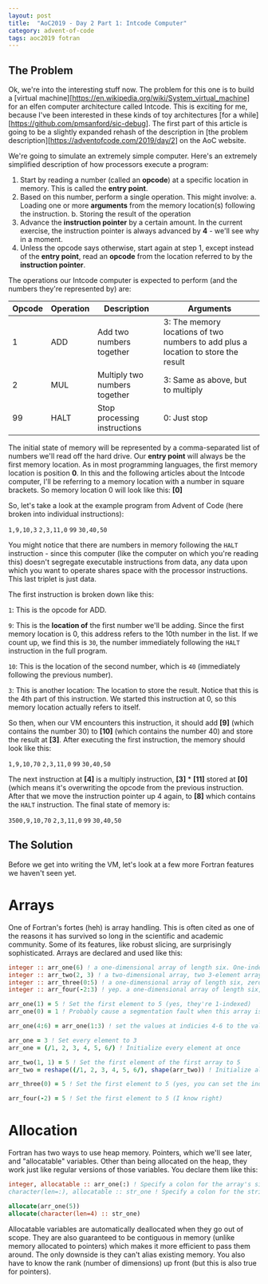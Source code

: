 ```yaml
---
layout: post
title:  "AoC2019 - Day 2 Part 1: Intcode Computer"
category: advent-of-code
tags: aoc2019 fotran
---
```

The Problem
-----------
Ok, we're into the interesting stuff now. The problem for this one is to build a [virtual machine][https://en.wikipedia.org/wiki/System_virtual_machine] for an elfen computer architecture called Intcode. This is exciting for me, because I've been interested in these kinds of toy architectures [for a while][https://github.com/pmsanford/sic-debug]. The first part of this article is going to be a slightly expanded rehash of the description in [the problem description][https://adventofcode.com/2019/day/2] on the AoC website.

We're going to simulate an extremely simple computer. Here's an extremely simplified description of how processors execute a program:

1. Start by reading a number (called an __opcode__) at a specific location in memory. This is called the __entry point__.
2. Based on this number, perform a single operation. This might involve:
  a. Loading one or more __arguments__ from the memory location(s) following the instruction.
  b. Storing the result of the operation
3. Advance the __instruction pointer__ by a certain amount. In the current exercise, the instruction pointer is always advanced by __4__ - we'll see why in a moment.
4. Unless the opcode says otherwise, start again at step 1, except instead of the __entry point__, read an __opcode__ from the location referred to by the __instruction pointer__.

The operations our Intcode computer is expected to perform (and the numbers they're represented by) are:

|Opcode|Operation|Description                   | Arguments                                                                        |
|------|---------|------------------------------|----------------------------------------------------------------------------------|
|     1|      ADD| Add two numbers together     | 3: The memory locations of two numbers to add plus a location to store the result|
|     2|      MUL| Multiply two numbers together| 3: Same as above, but to multiply                                                |
|    99|     HALT| Stop processing instructions | 0: Just stop                                                                     |

The initial state of memory will be represented by a comma-separated list of numbers we'll read off the hard drive. Our __entry point__ will always be the first memory location. As in most programming languages, the first memory location is position __0__. In this and the following articles about the Intcode computer, I'll be referring to a memory location with a number in square brackets. So memory location 0 will look like this: __[0]__

So, let's take a look at the example program from Advent of Code (here broken into individual instructions): 

`1,9,10,3`
`2,3,11,0`
`99`
`30,40,50`

You might notice that there are numbers in memory following the `HALT` instruction - since this computer (like the computer on which you're reading this) doesn't segregate executable instructions from data, any data upon which you want to operate shares space with the processor instructions. This last triplet is just data.

The first instruction is broken down like this:

`1`: This is the opcode for ADD.

`9`: This is the __location of__ the first number we'll be adding. Since the first memory location is 0, this address refers to the 10th number in the list. If we count up, we find this is `30`, the number immediately following the `HALT` instruction in the full program.

`10`: This is the location of the second number, which is `40` (immediately following the previous number).

`3`: This is another location: The location to store the result. Notice that this is the 4th part of this instruction. We started this instruction at 0, so this memory location actually refers to itself.

So then, when our VM encounters this instruction, it should add __[9]__ (which contains the number 30) to __[10]__ (which contains the number 40) and store the result at __[3]__. After executing the first instruction, the memory should look like this:

`1,9,10,70`
`2,3,11,0`
`99`
`30,40,50`

The next instruction at __[4]__ is a multiply instruction, __[3]__ * __[11]__ stored at __[0]__ (which means it's overwriting the opcode from the previous instruction. After that we move the instruction pointer up 4 again, to __[8]__ which contains the `HALT` instruction. The final state of memory is:

`3500,9,10,70`
`2,3,11,0`
`99`
`30,40,50`

The Solution
------------

Before we get into writing the VM, let's look at a few more Fortran features we haven't seen yet.

Arrays
======

One of Fortran's fortes (heh) is array handling. This is often cited as one of the reasons it has survived so long in the scientific and academic community. Some of its features, like robust slicing, are surprisingly sophisticated. Arrays are declared and used like this:

```fortran
integer :: arr_one(6) ! a one-dimensional array of length six. One-indexed.
integer :: arr_two(2, 3) ! a two-dimensional array, two 3-element arrays
integer :: arr_three(0:5) ! a one-dimensional array of length six, zero-indexed.
integer :: arr_four(-2:3) ! yep. a one-dimensional array of length six, negative two indexed.

arr_one(1) = 5 ! Set the first element to 5 (yes, they're 1-indexed)
arr_one(0) = 1 ! Probably cause a segmentation fault when this array is deallocated

arr_one(4:6) = arr_one(1:3) ! set the values at indicies 4-6 to the values from 1-3

arr_one = 3 ! Set every element to 3
arr_one = (/1, 2, 3, 4, 5, 6/) ! Initialize every element at once

arr_two(1, 1) = 5 ! Set the first element of the first array to 5
arr_two = reshape((/1, 2, 3, 4, 5, 6/), shape(arr_two)) ! Initialize all arrays

arr_three(0) = 5 ! Set the first element to 5 (yes, you can set the indexing)

arr_four(-2) = 5 ! Set the first element to 5 (I know right)
```


Allocation
==========

Fortran has two ways to use heap memory. Pointers, which we'll see later, and "allocatable" variables. Other than being allocated on the heap, they work just like regular versions of those variables. You declare them like this:

```fortran
integer, allocatable :: arr_one(:) ! Specify a colon for the array's size
character(len=:), allocatable :: str_one ! Specify a colon for the string's length

allocate(arr_one(5))
allocate(character(len=4) :: str_one)
```

Allocatable variables are automatically deallocated when they go out of scope. They are also guaranteed to be contiguous in memory (unlike memory allocated to pointers) which makes it more efficient to pass them around. The only downside is they can't alias existing memory. You also have to know the rank (number of dimensions) up front (but this is also true for pointers). 
